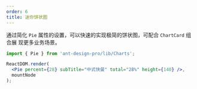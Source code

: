 ```yaml
---
order: 6
title: 迷你饼状图
---
```


通过简化 `Pie` 属性的设置，可以快速的实现极简的饼状图，可配合 `ChartCard` 组合展
现更多业务场景。

```jsx
import { Pie } from 'ant-design-pro/lib/Charts';

ReactDOM.render(
  <Pie percent={28} subTitle="中式快餐" total="28%" height={140} />,
  mountNode
);
```
